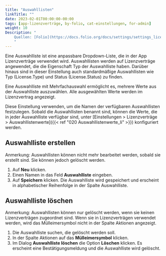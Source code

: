 ```yaml
---
title: "Auswahllisten"
linkTitle: ""
date: 2023-02-01T00:00:00-00:00
tags: [app-lizenzverträge, by-folio, cat-einstellungen, for-admin]
weight: 10
Description: "
    Quellen: [Folio](https://docs.folio.org/docs/settings/settings_licenses/settings_licenses/#settings--licenses--pick-lists) & [GBV](https://info.gbv.de/pages/viewpage.action?pageId=847085668)
    "
---
```


Eine Auswahlliste ist eine anpassbare Dropdown-Liste, die in der App Lizenzverträge verwendet wird. Auswahllisten werden auf Lizenzverträge angewendet, die die Eigenschaft Typ der Auswahlliste haben. Darüber hinaus sind in dieser Einstellung auch standardmäßige Auswahllisten wie Typ (License.Type) und Status (License.Status) zu finden.

Eine Auswahlliste mit Mehrfachauswahl ermöglicht es, mehrere Werte aus der Auswahlliste auszuwählen. Alle ausgewählten Werte werden im Lizenzvertrag angezeigt.

Diese Einstellung verwenden, um die Namen der verfügbaren Auswahllisten festzulegen. Sobald die Auswahllisten benannt sind, können die Werte, die in jeder Auswahlliste verfügbar sind, unter [Einstellungen > Lizenzverträge > Auswahllistenwerte]({{< ref "020 Auswahllistenwerte_li" >}}) konfiguriert werden.

## Auswahlliste erstellen

Anmerkung: Auswahllisten können nicht mehr bearbeitet werden, sobald sie erstellt sind. Sie können jedoch gelöscht werden.

1.  Auf **Neu** klicken.
2.  Einen Namen in das Feld **Auswahlliste** eingeben.
3.  Auf **Speichern** klicken. Die Auswahlliste wird gespeichert und erscheint in alphabetischer Reihenfolge in der Spalte Auswahlliste.

## Auswahlliste löschen

Anmerkung: Auswahllisten können nur gelöscht werden, wenn sie keinen Lizenzverträgen zugeordnet sind. Wenn sie in Lizenzverträgen verwendet werden, wird das Mülleimersymbol nicht in der Spalte Aktionen angezeigt.

1.  Die Auswahlliste suchen, die gelöscht werden soll.
2.  In der Spalte Aktionen auf das **Mülleimersymbol** klicken.
3.  Im Dialog **Auswahlliste löschen** die Option **Löschen** klicken. Es erscheint eine Bestätigungsmeldung und die Auswahlliste wird gelöscht.
